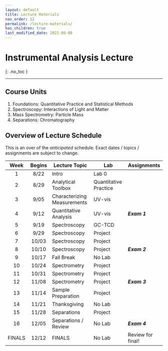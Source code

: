 ```yaml
---
layout: default
title: Lecture Materials
nav_order: 12
permalink: /lecture-materials/
has_children: true
last_modified_date: 2021-08-08
---
```


# Instrumental Analysis Lecture
{: .no_toc  }

----

## Course Units

1. Foundations: Quantitative Practice and Statistical Methods
2. Spectroscopy: Interactions of Light and Matter
3. Mass Spectrometry: Particle Mass
4. Separations: Chromatography

## Overview of Lecture Schedule

This is an over of the *anticipated* schedule.  Exact dates / topics / assignments are subject to change.

|  Week  | Begins | Lecture Topic               | Lab                   | Assignments       |
|:------:|:------:| --------------------------- | --------------------- | ----------------- |
|   1    |  8/22  | Intro                       | Lab 0                 |                   |
|   2    |  8/29  | Analytical Toolbox          | Quantitative Practice |                   |
|   3    |  9/05  | Characterizing Measurements | UV-vis                |                   |
|   4    |  9/12  | Quantitative Analysis       | UV-vis                | ***Exam 1***      |
|   5    |  9/19  | Spectroscopy                | GC-TCD                |                   |
|   6    |  9/29  | Spectroscopy                | Project               |                   |
|   7    | 10/03  | Spectroscopy                | Project               |                   |
|   8    | 10/10  | Spectroscopy                | Project               | ***Exam 2***      |
|   9    | 10/17  | Fall Break                  | No Lab                |                   |
|   10   | 10/24  | Spectrometry                | Project               |                   |
|   11   | 10/31  | Spectrometry                | Project               |                   |
|   12   | 11/08  | Spectrometry                | Project               | ***Exam 3***      |
|   13   | 11/14  | Sample Preparation          | Project               |                   |
|   14   | 11/21  | Thanksgiving                | No Lab                |                   |
|   15   | 11/28  | Separations                 | Project               |                   |
|   16   | 12/05  | Separations / Review        | No Lab                | ***Exam 4***      |
| FINALS | 12/12  | FINALS                      | No Lab                | Review for final! |



<!-- |  Week  | Begins | Theme                       | Lecture 1              | Lecture 2             | Lecture 3 | Lab                   | HW                       |
|:------:|:------:| --------------------------- | ---------------------- | --------------------- | --------- | --------------------- | ------------------------ |
|   1    |  8/22  | Intro                       | Analytical Perspective | Analyst's Toolbox     |           | Lab 0                 |                          |
|   2    |  8/29  | Characterizing Measurements | Distributions          | Errors and CIs        |           | Qunatitative Practice |                          |
|   3    |  9/05  | Data Analysis               | Standardization        | Reproducible Research |           | UV-vis                |                          |
|   4    |  9/12  | Quantitative Analysis       | QA/QC + Blanks         | Bits and Pieces       |           | UV-vis                | Exam 1                   |
|   5    |  9/19  | Instrumentation Survey      | Survey 1 + 2           | Survey 3 + 4          |           | GC-TCD                |                          |
|   6    |  9/29  | Spectroscopy                | Spectroscopy           | Optics                |           | Project               | ***Instrument Quizzes*** |
|   7    | 10/03  | Spectroscopy                | UV-vis: Theory         | UV-vis: Instruments   |           | Project               |                          |
|   8    | 10/10  | Spectroscopy                | Luminescence: Theory   | Atomic: Theory        |           | Project               |                          |
|   9    | 10/17  | Fall Break                  | No Class               | No Class              | No Class  | No Lab                |                          |
|   10   | 10/24  | Spectroscopy                | Atomic: Instruments    | FT-IR                 |           | Project               | Exam 2                   |
|   11   | 10/31  | Spectrometry                | MS                     | Structural Det.       |           | Project               |                          |
|   12   | 11/08  | Spectrometry                | Structural Det.        | Structural Det.       |           | Project               |                          |
|   13   | 11/14  | Separations                 | Chromatography         | LC                    |           | Project               |                          |
|   14   | 11/21  | Separations                 | GC                     | TBA                   |           | Project               |                          |
|   15   | 11/28  | Review                      | TBA                    | TBA                   |           | Project               | Exam 3                   |
|   16   | 12/05  | Thanksgiving                | -                      | -                     |           | No Lab                | ***Exam 4***             |
| FINALS | 12/12  | FINALS                      | Final                  | Final                 |           | No Lab                | Review for final!        |  -->

